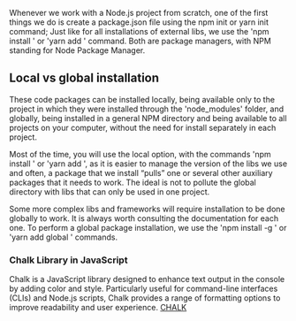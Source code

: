 Whenever we work with a Node.js project from scratch, one of the first things we do is create a package.json file using the npm init or yarn init command; Just like for all installations of external libs, we use the 'npm install <package name>' or 'yarn add <package name>' command.
Both are package managers, with NPM standing for Node Package Manager.


## Local vs global installation

These code packages can be installed locally, being available only to the project in which they were installed through the 'node_modules' folder, and globally, being installed in a general NPM directory and being available to all projects on your computer, without the need for install separately in each project.

Most of the time, you will use the local option, with the commands 'npm install <package name>' or 'yarn add <package name>', as it is easier to manage the version of the libs we use and often, a package that we install “pulls” one or several other auxiliary packages that it needs to work. The ideal is not to pollute the global directory with libs that can only be used in one project.

Some more complex libs and frameworks will require installation to be done globally to work. It is always worth consulting the documentation for each one. To perform a global package installation, we use the 'npm install -g <package name>' or 'yarn add global <package name>' commands.


### Chalk Library in JavaScript

Chalk is a JavaScript library designed to enhance text output in the console by adding color and style. Particularly useful for command-line interfaces (CLIs) and Node.js scripts, Chalk provides a range of formatting options to improve readability and user experience.
[CHALK](https://www.npmjs.com/package/chalk)